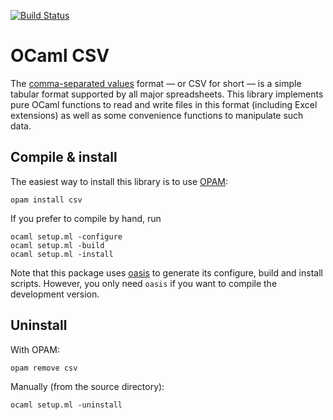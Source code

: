 [![Build Status](https://travis-ci.org/Chris00/ocaml-csv.svg?branch=master)](https://travis-ci.org/Chris00/ocaml-csv)

OCaml CSV
=========

The [comma-separated values](http://en.wikipedia.org/wiki/Comma-separated_values)
format — or CSV for short — is a simple tabular format supported by
all major spreadsheets.  This library implements pure OCaml functions
to read and write files in this format (including Excel extensions) as
well as some convenience functions to manipulate such data.

Compile & install
-----------------

The easiest way to install this library is to use
[OPAM](http://opam.ocaml.org/):

    opam install csv

If you prefer to compile by hand, run

    ocaml setup.ml -configure
    ocaml setup.ml -build
    ocaml setup.ml -install

Note that this package uses [oasis](https://github.com/ocaml/oasis) to
generate its configure, build and install scripts.  However, you only
need `oasis` if you want to compile the development version.

Uninstall
---------

With OPAM:

    opam remove csv

Manually (from the source directory):

    ocaml setup.ml -uninstall
